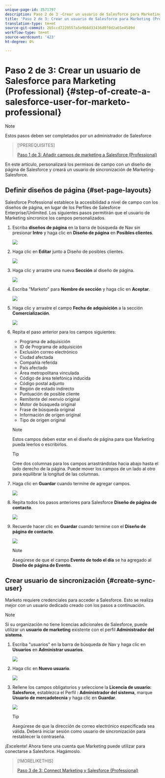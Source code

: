 ```yaml
---
unique-page-id: 3571797
description: Paso 2 de 3 -Crear un usuario de Salesforce para Marketing (Professional) - Documentos de marketing - Documentación del producto
title: 'Paso 2 de 3: Crear un usuario de Salesforce para Marketing (Professional)'
translation-type: tm+mt
source-git-commit: 2b5ccd7220557a5e966d33436d0f0d2a65e4589d
workflow-type: tm+mt
source-wordcount: '423'
ht-degree: 0%

---
```



# Paso 2 de 3: Crear un usuario de Salesforce para Marketing (Professional) {#step-of-create-a-salesforce-user-for-marketo-professional}

>[!NOTE]
>
>Estos pasos deben ser completados por un administrador de Salesforce

>[!PREREQUISITES]
>
>[Paso 1 de 3: Añadir campos de marketing a Salesforce (Professional)](/help/marketo/product-docs/crm-sync/salesforce-sync/setup/professional-edition/step-1-of-3-add-marketo-fields-to-salesforce-professional.md)

En este artículo, personalizará los permisos de campo con un diseño de página de Salesforce y creará un usuario de sincronización de Marketing-Salesforce.

## Definir diseños de página {#set-page-layouts}

Salesforce Professional establece la accesibilidad a nivel de campo con los diseños de página, en lugar de los Perfiles de Salesforce Enterprise/Unlimited. Los siguientes pasos permitirán que el usuario de Marketing sincronice los campos personalizados.

1. Escriba **diseños de página** en la barra de búsqueda de Nav sin presionar **Intro** y haga clic en **Diseño de página** en **Posibles clientes**.

   ![](assets/image2016-2-26-12-3a58-3a32.png)

1. Haga clic en **Editar** junto a Diseño de posibles clientes.

   ![](assets/image2016-2-26-13-3a2-3a46.png)

1. Haga clic y arrastre una nueva **Sección** al diseño de página.

   ![](assets/image2014-12-9-12-3a56-3a40.png)

1. Escriba &quot;Marketo&quot; para **Nombre de sección** y haga clic en **Aceptar**.

   ![](assets/image2014-12-9-12-3a56-3a52.png)

1. Haga clic y arrastre el campo **Fecha de adquisición** a la sección **Comercialización**.

   ![](assets/image2014-12-9-12-3a57-3a0.png)

1. Repita el paso anterior para los campos siguientes:

   * Programa de adquisición
   * ID de Programa de adquisición
   * Exclusión correo electrónico
   * Ciudad afectada
   * Compañía referida
   * País afectado
   * Área metropolitana vinculada
   * Código de área telefónica inducida
   * Código postal adjunto
   * Región de estado indirecto
   * Puntuación de posible cliente
   * Remitente del reenvío original
   * Motor de búsqueda original
   * Frase de búsqueda original
   * Información de origen original
   * Tipo de origen original

   >[!NOTE]
   >
   >Estos campos deben estar en el diseño de página para que Marketing pueda leerlos o escribirlos.

   >[!TIP]
   >
   >Cree dos columnas para los campos arrastrándolas hacia abajo hasta el lado derecho de la página. Puede mover los campos de un lado al otro para equilibrar la longitud de las columnas.

1. Haga clic en **Guardar** cuando termine de agregar campos.

   ![](assets/image2014-12-9-12-3a57-3a10.png)

1. Repita todos los pasos anteriores para Salesforce **Diseño de página de contacto**.

   ![](assets/image2016-2-26-13-3a10-3a1.png)

1. Recuerde hacer clic en **Guardar** cuando termine con el **Diseño de página de contacto**.

   ![](assets/image2014-12-9-12-3a57-3a30.png)

   >[!NOTE]
   >
   >Asegúrese de que el campo **Evento de todo el día** se ha agregado al **Diseño de página de Evento**.

## Crear usuario de sincronización {#create-sync-user}

Marketo requiere credenciales para acceder a Salesforce. Esto se realiza mejor con un usuario dedicado creado con los pasos a continuación.

>[!NOTE]
>
>Si su organización no tiene licencias adicionales de Salesforce, puede utilizar un **usuario de marketing** existente con el perfil **Administrador del sistema**.

1. Escriba &quot;usuarios&quot; en la barra de búsqueda de Nav y haga clic en **Usuarios** en **Administrar usuarios**.

   ![](assets/image2014-12-9-12-3a57-3a42.png)

1. Haga clic en **Nuevo usuario**.

   ![](assets/image2014-12-9-12-3a58-3a1.png)

1. Rellene los campos obligatorios y seleccione la **Licencia de usuario: Salesforce**, establezca el Perfil **: Administrador del sistema**, marque **Usuario de mercadotecnia** y haga clic en **Guardar**.

   ![](assets/image2014-12-9-12-3a58-3a11.png)

   >[!TIP]
   >
   >Asegúrese de que la dirección de correo electrónico especificada sea válida. Deberá iniciar sesión como usuario de sincronización para restablecer la contraseña.

¡Excelente! Ahora tiene una cuenta que Marketing puede utilizar para conectarse a Salesforce. Hagámoslo.

>[!MORELIKETHIS]
>
>[Paso 3 de 3: Connect Marketing y Salesforce (Professional)](/help/marketo/product-docs/crm-sync/salesforce-sync/setup/professional-edition/step-3-of-3-connect-marketo-and-salesforce-professional.md)
